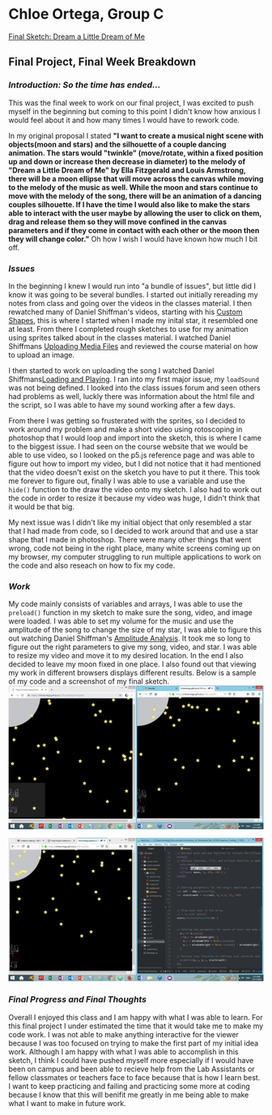 # Chloe Ortega, Group C

[Final Sketch: Dream a Little Dream of Me](https://chloeortega.github.io/120-work/Final-Project/)

## Final Project, Final Week Breakdown


### *Introduction: So the time has ended...*

This was the final week to work on our final project, I was excited to push myself in the beginning but coming to this point I didn't know how anxious I would feel about it and how many times I would have to rework code.

In my original proposal I stated **"I want to create a musical night scene with objects(moon and stars) and the silhouette of a couple dancing animation. The stars would "twinkle" (move/rotate, within a fixed position up and down or increase then decrease in diameter) to the melody of "Dream a Little Dream of Me" by Ella Fitzgerald and Louis Armstrong, there will be a moon ellipse that will move across the canvas while moving to the melody of the music as well. While the moon and stars continue to move with the melody of the song, there will be an animation of a dancing couples silhouette. If I have the time I would also like to make the stars able to interact with the user maybe by allowing the user to click on them, drag and release them so they will move confined in the canvas parameters and if they come in contact with each other or the moon then they will change color."** Oh how I wish I would have known how much I bit off.


### *Issues*

In the beginning I knew I would run into "a bundle of issues", but little did I know it was going to be several bundles. I started out initially rereading my notes from class and going over the videos in the classes material. I then rewatched many of Daniel Shiffman's videos, starting with his [Custom Shapes](https://www.youtube.com/watch?v=76fiD5DvzeQ&t=612s), this is where I started when I made my inital star, it resembled one at least. From there I completed rough sketches to use for my animation using sprites talked about in the classes material. I watched Daniel Shiffmans [Uploading Media Files](https://www.youtube.com/watch?v=rO6M5hj0V-o&t=49s) and reviewed the course material on how to upload an image.

I then started to work on uploading the song I watched Daniel Shiffmans[Loading and Playing](https://www.youtube.com/watch?v=Pn1g1wjxl_0&t=13s). I ran into my first major issue, my `loadSound` was not being defined. I looked into the class issues forum and seen others had problems as well, luckly there was information about the html file and the script, so I was able to have my sound working after a few days.

From there I was getting so frusterated with the sprites, so I decided to work around my problem and make a short video using rotoscoping in photoshop that I would loop and import into the sketch, this is where I came to the biggest issue. I had seen on the course website that we would be able to use video, so I looked on the p5.js reference page and was able to figure out how to import my video, but I did not notice that it had mentioned that the video doesn't exist on the sketch you have to put it there. This took me forever to figure out, finally I was able to use a variable and use the `hide()` function to the draw the video onto my sketch. I also had to work out the code in order to resize it because my video was huge, I didn't think that it would be that big.

My next issue was I didn't like my initial object that only resembled a star that I had made from code, so I decided to work around that and use a star shape that I made in photoshop. There were many other things that went wrong, code not being in the right place, many white screens coming up on my browser, my computer struggling to run multiple applications to work on the code and also reseach on how to fix my code.


### *Work*

My code mainly consists of variables and arrays, I was able to use the `preload()` function in my sketch to make sure the song, video, and image were loaded. I was able to set my volume for the music and use the amplitude of the song to change the size of my star, I was able to figure this out watching Daniel Shiffman's [Amplitude Analysis](https://www.youtube.com/watch?v=NCCHQwNAN6Y). It took me so long to figure out the right parameters to give my song, video, and star. I was able to resize my video and move it to my desired location. In the end I also decided to leave my moon fixed in one place. I also found out that viewing my work in different browsers displays different results. Below is a sample of my code and a screenshot of my final sketch.
![These are screenshots of my sketch displayed in Firefox and Chrome, in Chrome my video does not work sometimes and there is a clear distinction between the video and the sketch's background, but the stars move faster. In Firefox my video and canvas background blend in seamlessly and my animation works, but the stars move slower](browsers.png)

![This is a screenshot of my code and my final sketch](finalcode.png)


### *Final Progress and Final Thoughts*

Overall I enjoyed this class and I am happy with what I was able to learn. For this final project I under estimated the time that it would take me to make my code work. I was not able to make anything interactive for the viewer because I was too focused on trying to make the first part of my initial idea work. Although I am happy with what I was able to accomplish in this sketch, I think I could have pushed myself more especially if I would have been on campus and been able to recieve help from the Lab Assistants or fellow classmates or teachers face to face because that is how I learn best. I want to keep practicing and failing and practicing some more at coding because I know that this will benifit me greatly in me being able to make what I want to make in future work.

